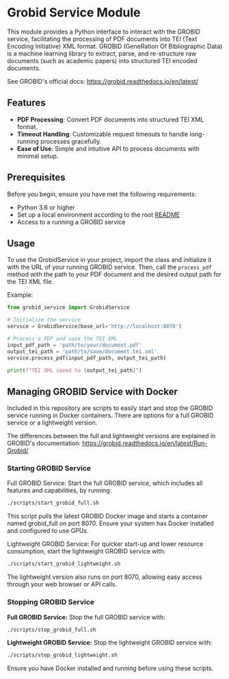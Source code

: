 # Grobid Service Module

This module provides a Python interface to interact with the GROBID service, facilitating the processing of PDF documents into TEI (Text Encoding Initiative) XML format. GROBID (GeneRation Of BIbliographic Data) is a machine learning library to extract, parse, and re-structure raw documents (such as academic papers) into structured TEI encoded documents.

See GROBID's official docs: https://grobid.readthedocs.io/en/latest/

## Features

- **PDF Processing**: Convert PDF documents into structured TEI XML format.
- **Timeout Handling**: Customizable request timeouts to handle long-running processes gracefully.
- **Ease of Use**: Simple and intuitive API to process documents with minimal setup.

## Prerequisites

Before you begin, ensure you have met the following requirements:

- Python 3.6 or higher
- Set up a local environment according to the root [README](../README.md)
- Access to a running a GROBID service

## Usage

To use the GrobidService in your project, import the class and initialize it with the URL of your running GROBID service. Then, call the `process_pdf` method with the path to your PDF document and the desired output path for the TEI XML file.

Example:
```python
from grobid_service import GrobidService

# Initialize the service
service = GrobidService(base_url='http://localhost:8070')

# Process a PDF and save the TEI XML
input_pdf_path = 'path/to/your/document.pdf'
output_tei_path = 'path/to/save/document.tei.xml'
service.process_pdf(input_pdf_path, output_tei_path)

print(f"TEI XML saved to {output_tei_path}")
```

## Managing GROBID Service with Docker

Included in this repository are scripts to easily start and stop the GROBID service running in Docker containers. There are options for a full GROBID service or a lightweight version.

The differences between the full and lightweight versions are explained in GROBID's documentation: https://grobid.readthedocs.io/en/latest/Run-Grobid/

### Starting GROBID Service
Full GROBID Service: Start the full GROBID service, which includes all features and capabilities, by running:
```bash
./scripts/start_grobid_full.sh
```

This script pulls the latest GROBID Docker image and starts a container named grobid_full on port 8070. Ensure your system has Docker installed and configured to use GPUs.

Lightweight GROBID Service: For quicker start-up and lower resource consumption, start the lightweight GROBID service with:
```bash
./scripts/start_grobid_lightweight.sh
```

The lightweight version also runs on port 8070, allowing easy access through your web browser or API calls.

### Stopping GROBID Service
**Full GROBID Service:** 
Stop the full GROBID service with:
```bash
./scripts/stop_grobid_full.sh
```

**Lightweight GROBID Service:** 
Stop the lightweight GROBID service with:
```bash
./scripts/stop_grobid_lightweight.sh
```
Ensure you have Docker installed and running before using these scripts.
